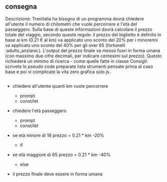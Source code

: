 ## consegna
Descrizione:
Trenitalia ha bisogno di un programma dovrà chiedere all'utente il numero di chilometri che vuole percorrere e l'età del passeggero.
Sulla base di queste informazioni dovrà calcolare il prezzo totale del viaggio, secondo queste regole:
il prezzo del biglietto è definito in base ai km (0.21 € al km)
va applicato uno sconto del 20% per i minorenni
va applicato uno sconto del 40% per gli over 65 (fortunelli :adulto_anziano:).
L'output del prezzo finale va messo fuori in forma umana (con massimo due cifre decimali, per indicare centesimi sul prezzo).
Questo richiederà un minimo di ricerca - come quelle fatte in classe
Consigli:
scrivete lo pseudo code
preparate lista strumenti
pensate prima al caso base e poi vi complicate la vita
zero grafica solo js.
##

- chiedere all'utente quanti km vuole percorrere
    - prompt 
    - const/let 

- chiedere l'età passeggero 
    - prompt 
    - const/let 

- se età minore di 18 prezzo = 0.21 * km -20%
    - if 

- se età maggiore di 65 prezzo = 0.21 * km -40%
    - else
    
- il prezzo finale deve essere in forma umana 